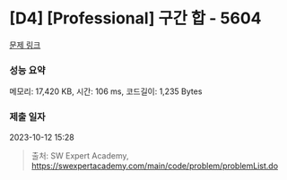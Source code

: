 # [D4] [Professional] 구간 합 - 5604 

[문제 링크](https://swexpertacademy.com/main/code/problem/problemDetail.do?contestProbId=AWXGGNB6cnEDFAUo) 

### 성능 요약

메모리: 17,420 KB, 시간: 106 ms, 코드길이: 1,235 Bytes

### 제출 일자

2023-10-12 15:28



> 출처: SW Expert Academy, https://swexpertacademy.com/main/code/problem/problemList.do